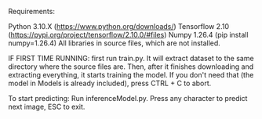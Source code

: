 Requirements:

Python 3.10.X (https://www.python.org/downloads/)
Tensorflow 2.10 (https://pypi.org/project/tensorflow/2.10.0/#files)
Numpy 1.26.4 (pip install numpy=1.26.4)
All libraries in source files, which are not installed.

IF FIRST TIME RUNNING:
    first run train.py. It will extract dataset to the same directory where the source files are.
    Then, after it finishes downloading and extracting everything, it starts training the model. If you don't need that (the model in Models is already included), press CTRL + C to abort.

To start predicting:
    Run inferenceModel.py. Press any character to predict next image, ESC to exit.
